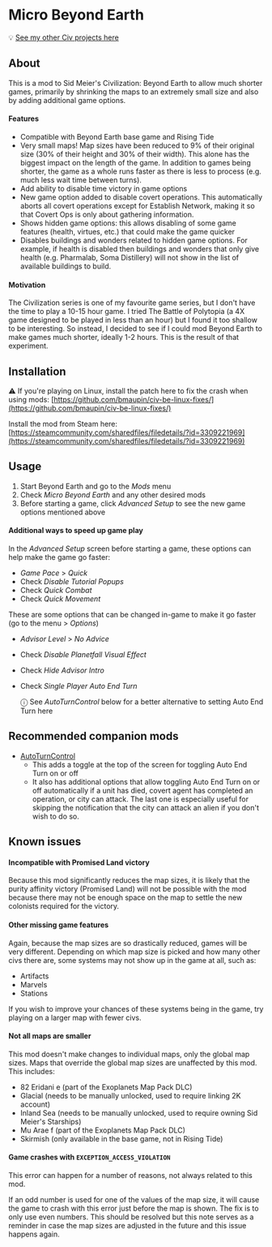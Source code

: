 # Micro Beyond Earth

💡 [See my other Civ projects here](https://github.com/search?q=user%3Abmaupin+topic%3Acivilization&type=Repositories)

## About

This is a mod to Sid Meier's Civilization: Beyond Earth to allow much shorter games, primarily by shrinking the maps to an extremely small size and also by adding additional game options.

#### Features

- Compatible with Beyond Earth base game and Rising Tide
- Very small maps! Map sizes have been reduced to 9% of their original size (30% of their height and 30% of their width). This alone has the biggest impact on the length of the game. In addition to games being shorter, the game as a whole runs faster as there is less to process (e.g. much less wait time between turns).
- Add ability to disable time victory in game options
- New game option added to disable covert operations. This automatically aborts all covert operations except for Establish Network, making it so that Covert Ops is only about gathering information.
- Shows hidden game options: this allows disabling of some game features (health, virtues, etc.) that could make the game quicker
- Disables buildings and wonders related to hidden game options. For example, if health is disabled then buildings and wonders that only give health (e.g. Pharmalab, Soma Distillery) will not show in the list of available buildings to build.

#### Motivation

The Civilization series is one of my favourite game series, but I don't have the time to play a 10-15 hour game. I tried The Battle of Polytopia (a 4X game designed to be played in less than an hour) but I found it too shallow to be interesting. So instead, I decided to see if I could mod Beyond Earth to make games much shorter, ideally 1-2 hours. This is the result of that experiment.

## Installation

⚠️ If you're playing on Linux, install the patch here to fix the crash when using mods: [https://github.com/bmaupin/civ-be-linux-fixes/](https://github.com/bmaupin/civ-be-linux-fixes/)

Install the mod from Steam here: [https://steamcommunity.com/sharedfiles/filedetails/?id=3309221969](https://steamcommunity.com/sharedfiles/filedetails/?id=3309221969)

## Usage

1. Start Beyond Earth and go to the _Mods_ menu
1. Check _Micro Beyond Earth_ and any other desired mods
1. Before starting a game, click _Advanced Setup_ to see the new game options mentioned above

#### Additional ways to speed up game play

In the _Advanced Setup_ screen before starting a game, these options can help make the game go faster:

- _Game Pace_ > _Quick_
- Check _Disable Tutorial Popups_
- Check _Quick Combat_
- Check _Quick Movement_

These are some options that can be changed in-game to make it go faster (go to the menu > _Options_)

- _Advisor Level_ > _No Advice_
- Check _Disable Planetfall Visual Effect_
- Check _Hide Advisor Intro_
- Check _Single Player Auto End Turn_

  ⓘ See _AutoTurnControl_ below for a better alternative to setting Auto End Turn here

## Recommended companion mods

- [AutoTurnControl](https://steamcommunity.com/sharedfiles/filedetails/?id=503856497)
  - This adds a toggle at the top of the screen for toggling Auto End Turn on or off
  - It also has additional options that allow toggling Auto End Turn on or off automatically if a unit has died, covert agent has completed an operation, or city can attack. The last one is especially useful for skipping the notification that the city can attack an alien if you don't wish to do so.

## Known issues

#### Incompatible with Promised Land victory

Because this mod significantly reduces the map sizes, it is likely that the purity affinity victory (Promised Land) will not be possible with the mod because there may not be enough space on the map to settle the new colonists required for the victory.

#### Other missing game features

Again, because the map sizes are so drastically reduced, games will be very different. Depending on which map size is picked and how many other civs there are, some systems may not show up in the game at all, such as:

- Artifacts
- Marvels
- Stations

If you wish to improve your chances of these systems being in the game, try playing on a larger map with fewer civs.

#### Not all maps are smaller

This mod doesn't make changes to individual maps, only the global map sizes. Maps that override the global map sizes are unaffected by this mod. This includes:

- 82 Eridani e (part of the Exoplanets Map Pack DLC)
- Glacial (needs to be manually unlocked, used to require linking 2K account)
- Inland Sea (needs to be manually unlocked, used to require owning Sid Meier's Starships)
- Mu Arae f (part of the Exoplanets Map Pack DLC)
- Skirmish (only available in the base game, not in Rising Tide)

#### Game crashes with `EXCEPTION_ACCESS_VIOLATION`

This error can happen for a number of reasons, not always related to this mod.

If an odd number is used for one of the values of the map size, it will cause the game to crash with this error just before the map is shown. The fix is to only use even numbers. This should be resolved but this note serves as a reminder in case the map sizes are adjusted in the future and this issue happens again.
